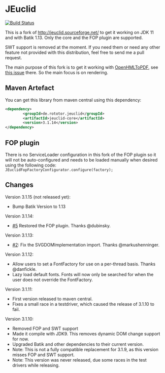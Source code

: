 JEuclid
=========

[![Build Status](https://api.travis-ci.org/rototor/jeuclid.svg?branch=master)](https://travis-ci.org/rototor/jeuclid)

This is a fork of http://jeuclid.sourceforge.net/ to get it working on JDK 11 and 
with Batik 1.13. Only the core and the FOP plugin are supported.

SWT support is removed at the moment. If you need them or need any other feature
not provided with this distribution, feel free to send me a pull request.

The main purpose of this fork is to get it working with 
[OpenHMLToPDF](https://github.com/danfickle/openhtmltopdf), see 
[this issue](https://github.com/danfickle/openhtmltopdf/issues/161) there. So the main focus is
on rendering.


## Maven Artefact
You can get this library from maven central using this dependency:

```xml
<dependency>
        <groupId>de.rototor.jeuclid</groupId>
        <artifactId>jeuclid-core</artifactId>
        <version>3.1.14</version>
</dependency>
```
## FOP plugin

There is no ServiceLoader configuration in this fork of the FOP plugin so it will not be auto-configured
and needs to be loaded manually when desired using the following code: `JEuclidFopFactoryConfigurator.configure(factory);`

## Changes

Version 3.1.15 (not released yet):
 - Bump Batik Version to 1.13

Version 3.1.14:
 - [#5](https://github.com/rototor/jeuclid/pull/5) Restored the FOP plugin. Thanks @dubinsky.

Version 3.1.13:
 - [#2](https://github.com/rototor/jeuclid/pull/2):  Fix the SVGDOMImplementation import. Thanks @markushenninger.

Version 3.1.12:
 - Allow users to set a FontFactory for use on a per-thread basis. Thanks @danfickle.
 - Lazy load default fonts. Fonts will now only be searched for when the user does not override the FontFactory.

Version 3.1.11: 
 - First version released to maven central.
 - Fixes a small race in a testdriver, which caused the release of 3.1.10 to fail.
 
Version 3.1.10:
 - Removed FOP and SWT support
 - Made it compile with JDK9. This removes dynamic DOM change support for now.
 - Upgraded Batik and other dependencies to their current version.
 - Note: This is not a fully compatible replacement for 3.1.9, as this version
	misses FOP and SWT support.
 - Note: This version was never released, due some races in the test 
 drivers while releasing.
